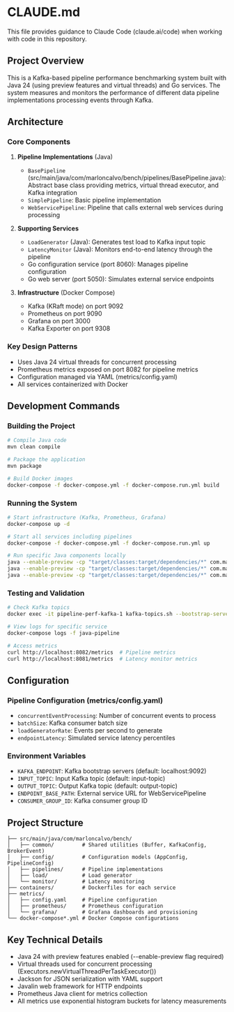# CLAUDE.md

This file provides guidance to Claude Code (claude.ai/code) when working with code in this repository.

## Project Overview

This is a Kafka-based pipeline performance benchmarking system built with Java 24 (using preview features and virtual threads) and Go services. The system measures and monitors the performance of different data pipeline implementations processing events through Kafka.

## Architecture

### Core Components

1. **Pipeline Implementations** (Java)
   - `BasePipeline` (src/main/java/com/marloncalvo/bench/pipelines/BasePipeline.java): Abstract base class providing metrics, virtual thread executor, and Kafka integration
   - `SimplePipeline`: Basic pipeline implementation
   - `WebServicePipeline`: Pipeline that calls external web services during processing

2. **Supporting Services**
   - `LoadGenerator` (Java): Generates test load to Kafka input topic
   - `LatencyMonitor` (Java): Monitors end-to-end latency through the pipeline
   - Go configuration service (port 8060): Manages pipeline configuration
   - Go web server (port 5050): Simulates external service endpoints

3. **Infrastructure** (Docker Compose)
   - Kafka (KRaft mode) on port 9092
   - Prometheus on port 9090
   - Grafana on port 3000
   - Kafka Exporter on port 9308

### Key Design Patterns

- Uses Java 24 virtual threads for concurrent processing
- Prometheus metrics exposed on port 8082 for pipeline metrics
- Configuration managed via YAML (metrics/config.yaml)
- All services containerized with Docker

## Development Commands

### Building the Project

```bash
# Compile Java code
mvn clean compile

# Package the application
mvn package

# Build Docker images
docker-compose -f docker-compose.yml -f docker-compose.run.yml build
```

### Running the System

```bash
# Start infrastructure (Kafka, Prometheus, Grafana)
docker-compose up -d

# Start all services including pipelines
docker-compose -f docker-compose.yml -f docker-compose.run.yml up

# Run specific Java components locally
java --enable-preview -cp "target/classes:target/dependencies/*" com.marloncalvo.bench.load.LoadGenerator
java --enable-preview -cp "target/classes:target/dependencies/*" com.marloncalvo.bench.pipelines.WebServicePipeline
java --enable-preview -cp "target/classes:target/dependencies/*" com.marloncalvo.bench.monitor.LatencyMonitor
```

### Testing and Validation

```bash
# Check Kafka topics
docker exec -it pipeline-perf-kafka-1 kafka-topics.sh --bootstrap-server localhost:9092 --list

# View logs for specific service
docker-compose logs -f java-pipeline

# Access metrics
curl http://localhost:8082/metrics  # Pipeline metrics
curl http://localhost:8081/metrics  # Latency monitor metrics
```

## Configuration

### Pipeline Configuration (metrics/config.yaml)
- `concurrentEventProcessing`: Number of concurrent events to process
- `batchSize`: Kafka consumer batch size
- `loadGeneratorRate`: Events per second to generate
- `endpointLatency`: Simulated service latency percentiles

### Environment Variables
- `KAFKA_ENDPOINT`: Kafka bootstrap servers (default: localhost:9092)
- `INPUT_TOPIC`: Input Kafka topic (default: input-topic)
- `OUTPUT_TOPIC`: Output Kafka topic (default: output-topic)
- `ENDPOINT_BASE_PATH`: External service URL for WebServicePipeline
- `CONSUMER_GROUP_ID`: Kafka consumer group ID

## Project Structure

```
├── src/main/java/com/marloncalvo/bench/
│   ├── common/         # Shared utilities (Buffer, KafkaConfig, BrokerEvent)
│   ├── config/         # Configuration models (AppConfig, PipelineConfig)
│   ├── pipelines/      # Pipeline implementations
│   ├── load/           # Load generator
│   └── monitor/        # Latency monitoring
├── containers/         # Dockerfiles for each service
├── metrics/
│   ├── config.yaml     # Pipeline configuration
│   ├── prometheus/     # Prometheus configuration
│   └── grafana/        # Grafana dashboards and provisioning
└── docker-compose*.yml # Docker Compose configurations
```

## Key Technical Details

- Java 24 with preview features enabled (--enable-preview flag required)
- Virtual threads used for concurrent processing (Executors.newVirtualThreadPerTaskExecutor())
- Jackson for JSON serialization with YAML support
- Javalin web framework for HTTP endpoints
- Prometheus Java client for metrics collection
- All metrics use exponential histogram buckets for latency measurements